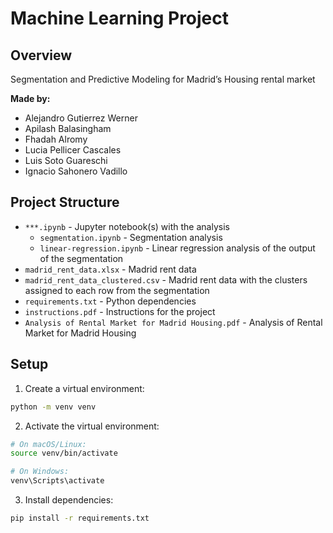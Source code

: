 # Machine Learning Project

## Overview

Segmentation and Predictive Modeling for Madrid’s Housing rental market 

**Made by:**

- Alejandro Gutierrez Werner  
- Apilash Balasingham  
- Fhadah Alromy  
- Lucia Pellicer Cascales  
- Luis Soto Guareschi  
- Ignacio Sahonero Vadillo

## Project Structure

- `***.ipynb` - Jupyter notebook(s) with the analysis
    - `segmentation.ipynb` - Segmentation analysis
    - `linear-regression.ipynb` - Linear regression analysis of the output of the segmentation
- `madrid_rent_data.xlsx` - Madrid rent data
- `madrid_rent_data_clustered.csv` - Madrid rent data with the clusters assigned to each row from the segmentation
- `requirements.txt` - Python dependencies
- `instructions.pdf` - Instructions for the project
- `Analysis of Rental Market for Madrid Housing.pdf` - Analysis of Rental Market for Madrid Housing

## Setup

1. Create a virtual environment:
```bash
python -m venv venv
```

2. Activate the virtual environment:
```bash
# On macOS/Linux:
source venv/bin/activate

# On Windows:
venv\Scripts\activate
```

3. Install dependencies:
```bash
pip install -r requirements.txt
```